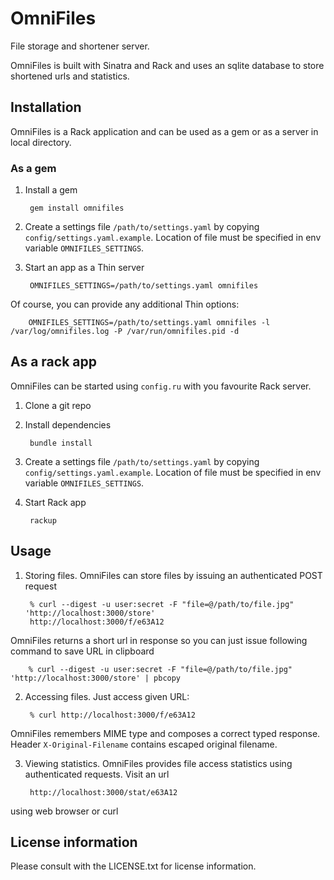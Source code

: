 # OmniFiles

File storage and shortener server.

OmniFiles is built with Sinatra and Rack and uses an sqlite database to store shortened
urls and statistics.

## Installation

OmniFiles is a Rack application and can be used as a gem or as a server in local directory.

### As a gem

1. Install a gem

        gem install omnifiles

2. Create a settings file `/path/to/settings.yaml` by copying `config/settings.yaml.example`.
Location of file must be specified in env variable `OMNIFILES_SETTINGS`.

3. Start an app as a Thin server

        OMNIFILES_SETTINGS=/path/to/settings.yaml omnifiles
Of course, you can provide any additional Thin options:

        OMNIFILES_SETTINGS=/path/to/settings.yaml omnifiles -l /var/log/omnifiles.log -P /var/run/omnifiles.pid -d

## As a rack app

OmniFiles can be started using `config.ru` with you favourite Rack server.

1. Clone a git repo

2. Install dependencies

        bundle install

3. Create a settings file `/path/to/settings.yaml` by copying `config/settings.yaml.example`.
Location of file must be specified in env variable `OMNIFILES_SETTINGS`.

4. Start Rack app

        rackup

## Usage

1. Storing files.
OmniFiles can store files by issuing an authenticated POST request

        % curl --digest -u user:secret -F "file=@/path/to/file.jpg" 'http://localhost:3000/store'
        http://localhost:3000/f/e63A12
OmniFiles returns a short url in response so you can just issue following command to save URL in clipboard

        % curl --digest -u user:secret -F "file=@/path/to/file.jpg" 'http://localhost:3000/store' | pbcopy

2. Accessing files.
Just access given URL:

        % curl http://localhost:3000/f/e63A12
OmniFiles remembers MIME type and composes a correct typed response.
Header `X-Original-Filename` contains escaped original filename.

3. Viewing statistics.
OmniFiles provides file access statistics using authenticated requests.
Visit an url

        http://localhost:3000/stat/e63A12
using web browser or curl

## License information

Please consult with the LICENSE.txt for license information.
